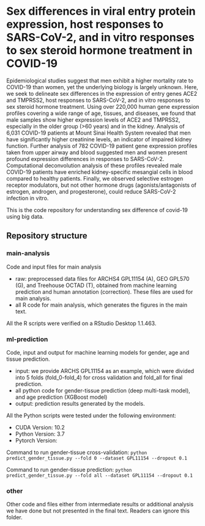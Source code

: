 # Sex differences in viral entry protein expression, host responses to SARS-CoV-2, and in vitro responses to sex steroid hormone treatment in COVID-19
Epidemiological studies suggest that men exhibit a higher mortality rate to COVID-19 than women, yet the underlying biology is largely unknown. Here, we seek to delineate sex differences in the expression of entry genes ACE2 and TMPRSS2, host responses to SARS-CoV-2, and in vitro responses to sex steroid hormone treatment. Using over 220,000 human gene expression profiles covering a wide range of age, tissues, and diseases, we found that male samples show higher expression levels of ACE2 and TMPRSS2, especially in the older group (>60 years) and in the kidney. Analysis of 6,031 COVID-19 patients at Mount Sinai Health System revealed that men have significantly higher creatinine levels, an indicator of impaired kidney function. Further analysis of 782 COVID-19 patient gene expression profiles taken from upper airway and blood suggested men and women present profound expression differences in responses to SARS-CoV-2. Computational deconvolution analysis of these profiles revealed male COVID-19 patients have enriched kidney-specific mesangial cells in blood compared to healthy patients. Finally, we observed selective estrogen receptor modulators, but not other hormone drugs (agonists/antagonists of estrogen, androgen, and progesterone), could reduce SARS-CoV-2 infection in vitro.

This is the code repository for understanding sex difference of covid-19 using big data. 

## Repository structure
### main-analysis
Code and input files for main analysis
- raw: preprocessed data files for ARCHS4 GPL11154 (A), GEO GPL570 (G), and Treehouse OCTAD (T), obtained from machine learning prediction and human annotation (correction). These files are used for main analysis.
- all R code for main analysis, which generates the figures in the main text.

All the R scripts were verified on a RStudio Desktop 1.1.463.

### ml-prediction 
Code, input and output for machine learning models for gender, age and tissue prediction.
- input: we provide ARCHS GPL11154 as an example, which were divided into 5 folds (fold_0-fold_4) for cross validation and fold_all for final prediction.
- all python code for gender-tissue prediction (deep multi-task model), and age prediction (XGBoost model)
- output: prediction results generated by the models.

All the Python scripts were tested under the following environment:
- CUDA Version: 10.2
- Python Version: 3.7
- Pytorch Version: 

Command to run gender-tissue cross-validation:
`python predict_gender_tissue.py --fold 0 --dataset GPL11154 --dropout 0.1`

Command to run gender-tissue prediction:
`python predict_gender_tissue.py --fold all --dataset GPL11154 --dropout 0.1`


### other
Other code and files either from intermediate results or additional analysis we have done but not presented in the final text. Readers can ignore this folder.
